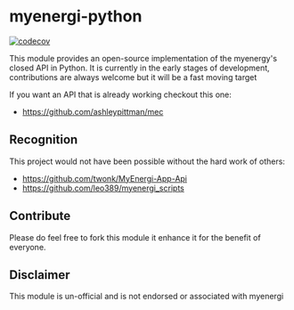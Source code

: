 # myenergi-python

[![codecov](https://codecov.io/gh/rjpearce/myenergi-python/branch/master/graph/badge.svg)](https://codecov.io/gh/rjpearce/myenergi-python)

This module provides an open-source implementation of the myenergy's closed API in Python.
It is currently in the early stages of development, contributions are always welcome but it will be a fast moving target

If you want an API that is already working checkout this one:
* https://github.com/ashleypittman/mec

## Recognition

This project would not have been possible without the hard work of others:
* https://github.com/twonk/MyEnergi-App-Api
* https://github.com/leo389/myenergi_scripts

## Contribute

Please do feel free to fork this module it enhance it for the benefit of everyone.

## Disclaimer

This module is un-official and is not endorsed or associated with myenergi